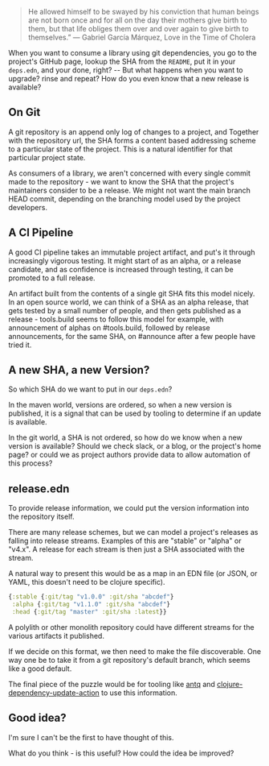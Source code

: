 > He allowed himself to be swayed by his conviction that human beings
> are not born once and for all on the day their mothers give birth to
> them, but that life obliges them over and over again to give birth to
> themselves.”  ― Gabriel García Márquez, Love in the Time of Cholera


When you want to consume a library using git dependencies, you go to the
project's GitHub page, lookup the SHA from the `README`, put it in your
`deps.edn`, and your done, right? -- But what happens when you want to
upgrade? rinse and repeat?  How do you even know that a new release is
available?

## On Git

A git repository is an append only log of changes to a project, and
Together with the repository url, the SHA forms a content based
addressing scheme to a particular state of the project.  This is a
natural identifier for that particular project state.

As consumers of a library, we aren't concerned with every single commit
made to the repository - we want to know the SHA that the project's
maintainers consider to be a release.  We might not want the main
branch HEAD commit, depending on the branching model used by the
project developers.

## A CI Pipeline

A good CI pipeline takes an immutable project artifact, and put's it
through increasingly vigorous testing.  It might start of as an alpha,
or a release candidate, and as confidence is increased through testing,
it can be promoted to a full release.

An artifact built from the contents of a single git SHA fits this model
nicely.  In an open source world, we can think of a SHA as an alpha
release, that gets tested by a small number of people, and then gets
published as a release - tools.build seems to follow this model for
example, with announcement of alphas on #tools.build, followed by
release announcements, for the same SHA, on #announce after a few people
have tried it.

## A new SHA, a new Version?

So which SHA do we want to put in our `deps.edn`?

In the maven world, versions are ordered, so when a new version is
published, it is a signal that can be used by tooling to determine if an
update is available.

In the git world, a SHA is not ordered, so how do we know when a new
version is available?  Should we check slack, or a blog, or the
project's home page? or could we as project authors provide data to
allow automation of this process?

## release.edn

To provide release information, we could put the version information
into the repository itself.

There are many release schemes, but we can model a project's releases as
falling into release streams.  Examples of this are "stable" or
"alpha" or "v4.x".  A release for each stream is then just a SHA
associated with the stream.

A natural way to present this would be as a map in an EDN file (or JSON,
or YAML, this doesn't need to be clojure specific).

``` clojure
{:stable {:git/tag "v1.0.0" :git/sha "abcdef"}
 :alpha {:git/tag "v1.1.0" :git/sha "abcdef"}
 :head {:git/tag "master" :git/sha :latest}}
```

A polylith or other monolith repository could have different streams for
the various artifacts it published.

If we decide on this format, we then need to make the file discoverable.
One way one be to take it from a git repository's default branch, which
seems like a good default.

The final piece of the puzzle would be for tooling like
[antq](https://github.com/liquidz/antq) and
[clojure-dependency-update-action](https://github.com/nnichols/clojure-dependency-update-action)
to use this information.


## Good idea?

I'm sure I can't be the first to have thought of this.

What do you think - is this useful? How could the idea be improved?
